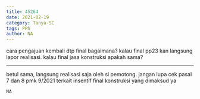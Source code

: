 ```yaml
---
title: 45264
date: 2021-02-19
category: Tanya-SC
tags: PPh
author: NA
---
```


cara pengajuan kembali dtp final bagaimana? kalau final pp23 kan langsung lapor realisasi. kalau final jasa konstruksi apakah sama?

---

betul sama, langsung realisasi saja oleh si pemotong. jangan lupa cek pasal 7 dan 8 pmk 9/2021 terkait insentif final konstruksi yang dimaksud ya

`NA`

